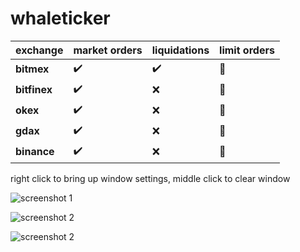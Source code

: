 # whaleticker

exchange | market orders | liquidations | limit orders
-------- | ----------- | ------ | -------
**bitmex** | :heavy_check_mark: | :heavy_check_mark: |  :construction:
**bitfinex** | :heavy_check_mark: | :x: |  :construction:
**okex** | :heavy_check_mark: | :x: |  :construction:
**gdax** | :heavy_check_mark: | :x: |  :construction:
**binance** | :heavy_check_mark: | :x: |  :construction:

right click to bring up window settings, middle click to clear window

![screenshot 1](https://i.imgur.com/OwndQta.png?raw=true "")

![screenshot 2](https://i.imgur.com/XLCGGtD.png?raw=true "")

![screenshot 2](https://i.imgur.com/uznkpBe.jpg?raw=true "")

